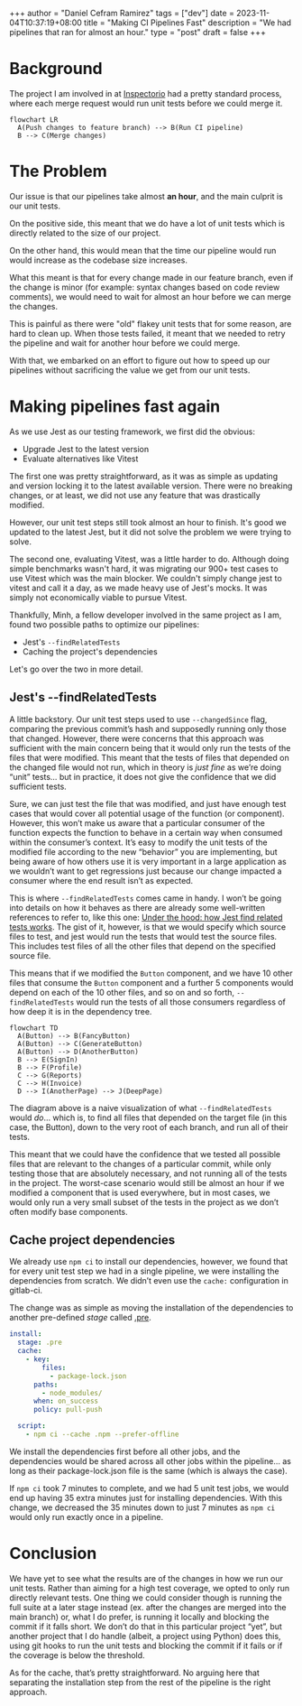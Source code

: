 +++
author = "Daniel Cefram Ramirez"
tags = ["dev"]
date = 2023-11-04T10:37:19+08:00
title = "Making CI Pipelines Fast"
description = "We had pipelines that ran for almost an hour."
type = "post"
draft = false
+++

# Background

The project I am involved in at [Inspectorio](https://inspectorio.com) had a pretty standard process, where each merge request would run unit tests before we could merge it.

```mermaid
flowchart LR
  A(Push changes to feature branch) --> B(Run CI pipeline)
  B --> C(Merge changes)
```

# The Problem

Our issue is that our pipelines take almost **an hour**, and the main culprit is our unit tests.

On the positive side, this meant that we do have a lot of unit tests which is directly related to the size of our project.

On the other hand, this would mean that the time our pipeline would run would increase as the codebase size increases.

What this meant is that for every change made in our feature branch, even if the change is minor (for example: syntax changes based on code review comments), we would need to wait for almost an hour before we can merge the changes.

This is painful as there were "old" flakey unit tests that for some reason, are hard to clean up. When those tests failed, it meant that we needed to retry the pipeline and wait for another hour before we could merge.

With that, we embarked on an effort to figure out how to speed up our pipelines without sacrificing the value we get from our unit tests.

# Making pipelines fast again

As we use Jest as our testing framework, we first did the obvious:

- Upgrade Jest to the latest version
- Evaluate alternatives like Vitest

The first one was pretty straightforward, as it was as simple as updating and version locking it to the latest available version. There were no breaking changes, or at least, we did not use any feature that was drastically modified.

However, our unit test steps still took almost an hour to finish. It's good we updated to the latest Jest, but it did not solve the problem we were trying to solve.

The second one, evaluating Vitest, was a little harder to do. Although doing simple benchmarks wasn't hard, it was migrating our 900+ test cases to use Vitest which was the main blocker. We couldn't simply change jest to vitest and call it a day, as we made heavy use of Jest's mocks. It was simply not economically viable to pursue Vitest.

Thankfully, Minh, a fellow developer involved in the same project as I am, found two possible paths to optimize our pipelines:

- Jest's `--findRelatedTests`
- Caching the project's dependencies

Let's go over the two in more detail.

## Jest's --findRelatedTests

A little backstory. Our unit test steps used to use `--changedSince` flag, comparing the previous commit’s hash and supposedly running only those that changed. However, there were concerns that this approach was sufficient with the main concern being that it would only run the tests of the files that were modified. This meant that the tests of files that depended on the changed file would not run, which in theory is _just fine_ as we’re doing “unit” tests… but in practice, it does not give the confidence that we did sufficient tests.

Sure, we can just test the file that was modified, and just have enough test cases that would cover all potential usage of the function (or component). However, this won’t make us aware that a particular consumer of the function expects the function to behave in a certain way when consumed within the consumer’s context. It’s easy to modify the unit tests of the modified file according to the new “behavior” you are implementing, but being aware of how others use it is very important in a large application as we wouldn’t want to get regressions just because our change impacted a consumer where the end result isn’t as expected.

This is where `--findRelatedTests` comes came in handy. I won’t be going into details on how it behaves as there are already some well-written references to refer to, like this one: [Under the hood: how Jest find related tests works](https://thesametech.com/under-the-hood-jest-related-tests/). The gist of it, however, is that we would specify which source files to test, and jest would run the tests that would test the source files. This includes test files of all the other files that depend on the specified source file.

This means that if we modified the `Button` component, and we have 10 other files that consume the `Button` component and a further 5 components would depend on each of the 10 other files, and so on and so forth, `--findRelatedTests` would run the tests of all those consumers regardless of how deep it is in the dependency tree.

```mermaid
flowchart TD
  A(Button) --> B(FancyButton)
  A(Button) --> C(GenerateButton)
  A(Button) --> D(AnotherButton)
  B --> E(SignIn)
  B --> F(Profile)
  C --> G(Reports)
  C --> H(Invoice)
  D --> I(AnotherPage) --> J(DeepPage)
```

The diagram above is a naive visualization of what `--findRelatedTests` would _do_… which is, to find all files that depended on the target file (in this case, the Button), down to the very root of each branch, and run all of their tests.

This meant that we could have the confidence that we tested all possible files that are relevant to the changes of a particular commit, while only testing those that are absolutely necessary, and not running all of the tests in the project. The worst-case scenario would still be almost an hour if we modified a component that is used everywhere, but in most cases, we would only run a very small subset of the tests in the project as we don’t often modify base components.

## Cache project dependencies

We already use `npm ci` to install our dependencies, however, we found that for every unit test step we had in a single pipeline, we were installing the dependencies from scratch. We didn’t even use the `cache:` configuration in gitlab-ci.

The change was as simple as moving the installation of the dependencies to another pre-defined _stage_ called [.pre](https://docs.gitlab.com/ee/ci/yaml/#stage-pre).

```yaml
install:
  stage: .pre
  cache:
    - key:
        files:
          - package-lock.json
      paths:
        - node_modules/
      when: on_success
      policy: pull-push

  script:
    - npm ci --cache .npm --prefer-offline
```

We install the dependencies first before all other jobs, and the dependencies would be shared across all other jobs within the pipeline… as long as their package-lock.json file is the same (which is always the case).

If `npm ci` took 7 minutes to complete, and we had 5 unit test jobs, we would end up having 35 extra minutes just for installing dependencies. With this change, we decreased the 35 minutes down to just 7 minutes as `npm ci` would only run exactly once in a pipeline.

# Conclusion

We have yet to see what the results are of the changes in how we run our unit tests. Rather than aiming for a high test coverage, we opted to only run directly relevant tests. One thing we could consider though is running the full suite at a later stage instead (ex. after the changes are merged into the main branch) or, what I do prefer, is running it locally and blocking the commit if it falls short. We don’t do that in this particular project “yet”, but another project that I do handle (albeit, a project using Python) does this, using git hooks to run the unit tests and blocking the commit if it fails or if the coverage is below the threshold.

As for the cache, that’s pretty straightforward. No arguing here that separating the installation step from the rest of the pipeline is the right approach.
